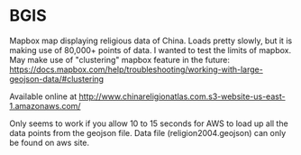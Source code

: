 # BGIS
Mapbox map displaying religious data of China. Loads pretty slowly, but it is making use of 80,000+ points of data. I wanted to test the limits of mapbox. May make use of "clustering" mapbox feature in the future: https://docs.mapbox.com/help/troubleshooting/working-with-large-geojson-data/#clustering

Available online at http://www.chinareligionatlas.com.s3-website-us-east-1.amazonaws.com/

Only seems to work if you allow 10 to 15 seconds for AWS to load up all the data points from the geojson file.
Data file (religion2004.geojson) can only be found on aws site.
